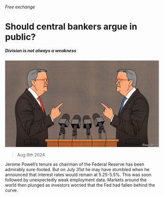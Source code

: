 ###### Free exchange

# Should central bankers argue in public? 

##### Division is not always a weakness 

![image](images/20240810_FND000.jpg) 

> Aug 8th 2024 

Jerome Powell’s tenure as chairman of the Federal Reserve has been admirably sure-footed. But on July 31st he may have stumbled when he announced that interest rates would remain at 5.25-5.5%. This was soon followed by unexpectedly weak employment data. Markets around the world then plunged as investors worried that the Fed had fallen behind the curve. 

